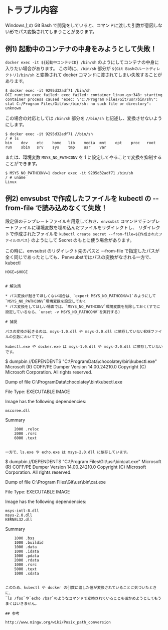 # トラブル内容

Windows上の Git Bash で開発をしていると、コマンドに渡した引数が意図しない形でパス変換されてしまうことがあります。

## 例1) 起動中のコンテナの中身をみようとして失敗！

`docker exec -it ${起動中コンテナID} /bin/sh` のようにしてコンテナの中身に入りたい場合があります。
この時に、`/bin/sh` 部分が `${Git Bashのルートディレクトリ}/bin/sh` と変換されて docker コマンドに渡されてしまい失敗することがあります。

```
$ docker exec -it 9295d32adf71 /bin/sh
OCI runtime exec failed: exec failed: container_linux.go:348: starting container process caused "exec: \"C:/Program Files/Git/usr/bin/sh\": stat C:/Program Files/Git/usr/bin/sh: no such file or directory": unknown
```

この場合の対応としては `/bin/sh` 部分を `//bin/sh` と記述し、変換させないようにします。

```
$ docker exec -it 9295d32adf71 //bin/sh
/ # ls
bin    dev    etc    home   lib    media  mnt    opt    proc   root   run    sbin   srv    sys    tmp    usr    var
```

または、環境変数 `MSYS_NO_PATHCONV` を 1 に設定してやることで変換を抑制することができます。

```
$ MSYS_NO_PATHCONV=1 docker exec -it 9295d32adf71 /bin/sh
/ # uname
Linux
```

## 例2) envsubst で作成したファイルを kubectl の --from-file で読み込めなくて失敗！

設定値のテンプレートファイルを用意しておき、`envsubst` コマンドでテンプレートファイルに環境変数を埋め込んだファイルをリダイレクトし、
リダイレクトで作成されたファイルを `kubectl create secret --from-file=${作成されたファイルのパス}` のようにして Secret のもとに使う場合があります。

この時に、envsubst のリダイレクト先のパスと --from-file で指定したパスが全く同じであったとしても、Penvsubstではパスの変換がなされる一方で、kubectl

```sh:env.template
HOGE=$HOGE
```

```

# 解決策

* パス変換が起きてほしくない場合は、`export MSYS_NO_PATHCONV=1`のようにして`MSYS_NO_PATHCONV`環境変数を設定しておく
* パス変換をしてほしい場面では、`MSYS_NO_PATHCONV`環境変数を削除しておく(すでに設定しているなら、`unset -v MSYS_NO_PATHCONV`を実行する)

# 捕捉

パスの変換が起きるのは、msys-1.0.dll や msys-2.0.dll に依存していないEXEファイルの引数においてです。

kubectl.exe や docker.exe は msys-1.0.dll や msys-2.0.dll に依存していないです。

```
$ dumpbin //DEPENDENTS "C:\ProgramData\chocolatey\bin\kubectl.exe"
Microsoft (R) COFF/PE Dumper Version 14.00.24210.0
Copyright (C) Microsoft Corporation.  All rights reserved.


Dump of file C:\ProgramData\chocolatey\bin\kubectl.exe

File Type: EXECUTABLE IMAGE

  Image has the following dependencies:

    mscoree.dll

  Summary

        2000 .reloc
        2000 .rsrc
        6000 .text
```

一方で、ls.exe や echo.exe は msys-2.0.dll に依存しています。

```
$ dumpbin //DEPENDENTS "C:\Program Files\Git\usr\bin\cat.exe"
Microsoft (R) COFF/PE Dumper Version 14.00.24210.0
Copyright (C) Microsoft Corporation.  All rights reserved.


Dump of file C:\Program Files\Git\usr\bin\cat.exe

File Type: EXECUTABLE IMAGE

  Image has the following dependencies:

    msys-intl-8.dll
    msys-2.0.dll
    KERNEL32.dll

  Summary

        1000 .bss
        1000 .buildid
        1000 .data
        1000 .idata
        1000 .pdata
        2000 .rdata
        1000 .rsrc
        5000 .text
        1000 .xdata
```

このため、kubectl や docker の引数に渡した値が変換されていることに気づいたときに、
`ls /foo`や`echo /bar`のようなコマンドで変換されていることを確かめようとしてもうまくはいきません。

## 参考

http://www.mingw.org/wiki/Posix_path_conversion